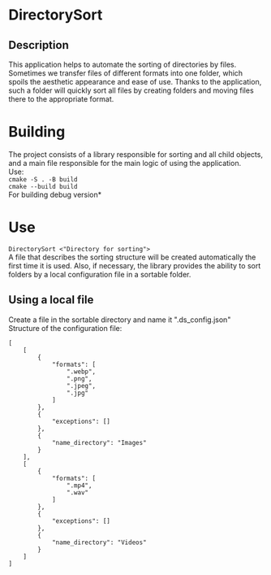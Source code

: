 # DirectorySort
 
## Description
This application helps to automate the sorting of directories by files. 
Sometimes we transfer files of different formats into one folder, which spoils the aesthetic appearance and ease of use. Thanks to the application, such a folder will quickly sort all files by creating folders and moving files there to the appropriate format.

# Building

The project consists of a library responsible for sorting and all child objects, and a main file responsible for the main logic of using the application. \
Use: \
```cmake -S . -B build``` \
```cmake --build build ``` \
For building debug version*

# Use

```DirectorySort <"Directory for sorting">``` \
A file that describes the sorting structure will be created automatically the first time it is used. Also, if necessary, the library provides the ability to sort folders by a local configuration file in a sortable folder.

## Using a local file
Create a file in the sortable directory and name it ".ds_config.json"\
Structure of the configuration file: 
```
[
    [
        {
            "formats": [
                ".webp",
                ".png",
                ".jpeg",
                ".jpg"
            ]
        },
        {
            "exceptions": []
        },
        {
            "name_directory": "Images"
        }
    ],
    [
        {
            "formats": [
                ".mp4",
                ".wav"
            ]
        },
        {
            "exceptions": []
        },
        {
            "name_directory": "Videos"
        }
    ]
]
```
